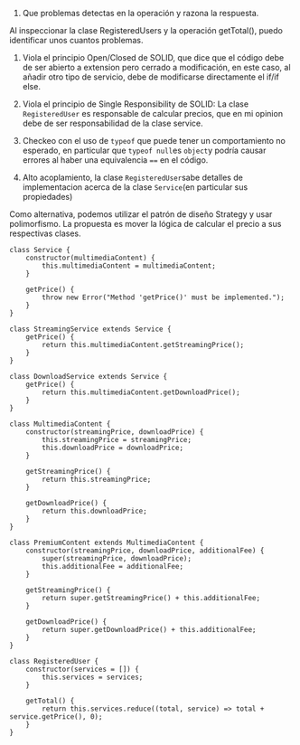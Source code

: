 1. Que problemas detectas en la operación y razona la respuesta.

Al inspeccionar la clase RegisteredUsers y la operación getTotal(), puedo identificar unos cuantos problemas.

1. Viola el principio Open/Closed de SOLID, que dice que el código debe de ser abierto a extension pero cerrado a modificación, en este caso, al añadir otro tipo de servicio, debe de modificarse directamente el if/if else.

2. Viola el principio de Single Responsibility de SOLID: La clase ```RegisteredUser``` es responsable de calcular precios, que en mi opinion debe de ser responsabilidad de la clase service.

3. Checkeo con el uso de ```typeof``` que puede tener un comportamiento no esperado, en particular que ```typeof null```es ```object```y podría causar errores al haber una equivalencia ```==``` en el código.

4. Alto acoplamiento, la clase ```RegisteredUser```sabe detalles de implementacion acerca de la clase ```Service```(en particular sus propiedades)

Como alternativa, podemos utilizar el patrón de diseño Strategy y usar polimorfismo. La propuesta es mover la lógica de calcular el precio a sus respectivas clases.

```
class Service {
    constructor(multimediaContent) {
        this.multimediaContent = multimediaContent;
    }

    getPrice() {
        throw new Error("Method 'getPrice()' must be implemented.");
    }
}

class StreamingService extends Service {
    getPrice() {
        return this.multimediaContent.getStreamingPrice();
    }
}

class DownloadService extends Service {
    getPrice() {
        return this.multimediaContent.getDownloadPrice();
    }
}
```

```
class MultimediaContent {
    constructor(streamingPrice, downloadPrice) {
        this.streamingPrice = streamingPrice;
        this.downloadPrice = downloadPrice;
    }

    getStreamingPrice() {
        return this.streamingPrice;
    }

    getDownloadPrice() {
        return this.downloadPrice;
    }
}

class PremiumContent extends MultimediaContent {
    constructor(streamingPrice, downloadPrice, additionalFee) {
        super(streamingPrice, downloadPrice);
        this.additionalFee = additionalFee;
    }

    getStreamingPrice() {
        return super.getStreamingPrice() + this.additionalFee;
    }

    getDownloadPrice() {
        return super.getDownloadPrice() + this.additionalFee;
    }
}
```

```
class RegisteredUser {
    constructor(services = []) {
        this.services = services;
    }

    getTotal() {
        return this.services.reduce((total, service) => total + service.getPrice(), 0);
    }
}
```

